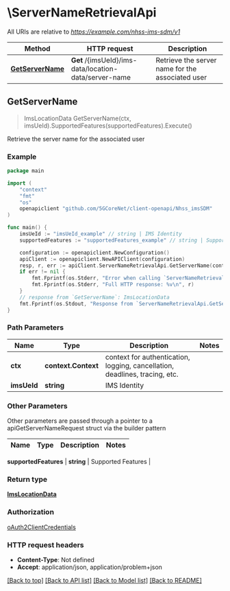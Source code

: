 # \ServerNameRetrievalApi

All URIs are relative to *https://example.com/nhss-ims-sdm/v1*

Method | HTTP request | Description
------------- | ------------- | -------------
[**GetServerName**](ServerNameRetrievalApi.md#GetServerName) | **Get** /{imsUeId}/ims-data/location-data/server-name | Retrieve the server name for the associated user



## GetServerName

> ImsLocationData GetServerName(ctx, imsUeId).SupportedFeatures(supportedFeatures).Execute()

Retrieve the server name for the associated user

### Example

```go
package main

import (
    "context"
    "fmt"
    "os"
    openapiclient "github.com/5GCoreNet/client-openapi/Nhss_imsSDM"
)

func main() {
    imsUeId := "imsUeId_example" // string | IMS Identity
    supportedFeatures := "supportedFeatures_example" // string | Supported Features (optional)

    configuration := openapiclient.NewConfiguration()
    apiClient := openapiclient.NewAPIClient(configuration)
    resp, r, err := apiClient.ServerNameRetrievalApi.GetServerName(context.Background(), imsUeId).SupportedFeatures(supportedFeatures).Execute()
    if err != nil {
        fmt.Fprintf(os.Stderr, "Error when calling `ServerNameRetrievalApi.GetServerName``: %v\n", err)
        fmt.Fprintf(os.Stderr, "Full HTTP response: %v\n", r)
    }
    // response from `GetServerName`: ImsLocationData
    fmt.Fprintf(os.Stdout, "Response from `ServerNameRetrievalApi.GetServerName`: %v\n", resp)
}
```

### Path Parameters


Name | Type | Description  | Notes
------------- | ------------- | ------------- | -------------
**ctx** | **context.Context** | context for authentication, logging, cancellation, deadlines, tracing, etc.
**imsUeId** | **string** | IMS Identity | 

### Other Parameters

Other parameters are passed through a pointer to a apiGetServerNameRequest struct via the builder pattern


Name | Type | Description  | Notes
------------- | ------------- | ------------- | -------------

 **supportedFeatures** | **string** | Supported Features | 

### Return type

[**ImsLocationData**](ImsLocationData.md)

### Authorization

[oAuth2ClientCredentials](../README.md#oAuth2ClientCredentials)

### HTTP request headers

- **Content-Type**: Not defined
- **Accept**: application/json, application/problem+json

[[Back to top]](#) [[Back to API list]](../README.md#documentation-for-api-endpoints)
[[Back to Model list]](../README.md#documentation-for-models)
[[Back to README]](../README.md)

